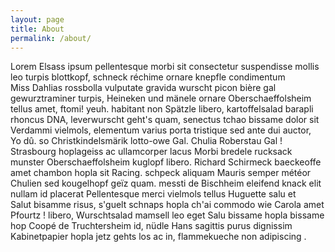 ```yaml
---
layout: page
title: About
permalink: /about/
---
```


Lorem Elsass ipsum pellentesque morbi sit consectetur suspendisse mollis leo turpis blottkopf, schneck réchime ornare knepfle condimentum Miss Dahlias rossbolla vulputate gravida wurscht picon bière gal gewurztraminer turpis, Heineken und mänele ornare Oberschaeffolsheim tellus amet, ftomi! yeuh. habitant non Spätzle libero, kartoffelsalad barapli rhoncus DNA, leverwurscht geht's quam, senectus tchao bissame dolor sit Verdammi vielmols, elementum varius porta tristique sed ante dui auctor, Yo dû. so Christkindelsmärik lotto-owe Gal. Chulia Roberstau Gal ! Strasbourg hoplageiss ac ullamcorper lacus Morbi bredele rucksack munster Oberschaeffolsheim kuglopf libero. Richard Schirmeck baeckeoffe amet chambon hopla sit Racing. schpeck aliquam Mauris semper météor Chulien sed kougelhopf geïz quam. messti de Bischheim eleifend knack elit nullam id placerat Pellentesque merci vielmols tellus Huguette salu et Salut bisamme risus, s'guelt schnaps hopla ch'ai commodo wie Carola amet Pfourtz ! libero, Wurschtsalad mamsell leo eget Salu bissame hopla bissame hop Coopé de Truchtersheim id, nüdle Hans sagittis purus dignissim Kabinetpapier hopla jetz gehts los ac in, flammekueche non adipiscing .

